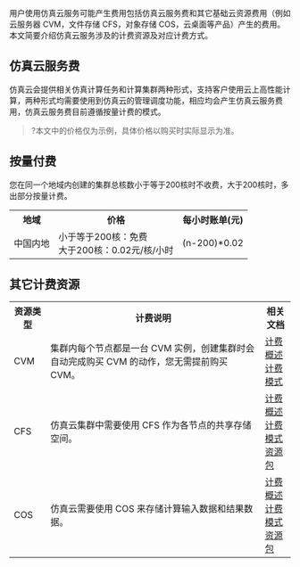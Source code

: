 用户使用仿真云服务可能产生费用包括仿真云服务费和其它基础云资源费用（例如云服务器 CVM，文件存储 CFS，对象存储 COS，云桌面等产品）产生的费用。本文简要介绍仿真云服务涉及的计费资源及对应计费方式。

## 仿真云服务费

仿真云会提供相关仿真计算任务和计算集群两种形式，支持客户使用云上高性能计算，两种形式均需要使用到仿真云的管理调度功能，相应均会产生仿真云服务费用，仿真云服务费目前遵循按量计费的模式。
>?本文中的价格仅为示例，具体价格以购买时实际显示为准。
>

## 按量付费
您在同一个地域内创建的集群总核数小于等于200核时不收费，大于200核时，多出部分按量计费。
<table>
<tr>
<th>地域</th>
<th>价格</th>
<th>每小时账单(元)</th>
</tr>
<tr>
<td>中国内地</td>
<td>小于等于200核：免费<br>大于200核：0.02元/核/小时</td>
<td>(n-200)*0.02</td>
</tr>
</table>


## 其它计费资源
<table>
<tr>
<th>资源类型</th>
<th>计费说明</th>
<th>相关文档</th>
</tr>
<tr>
<td>CVM</td>
<td>集群内每个节点都是一台 CVM 实例，创建集群时会自动完成购买 CVM 的动作，您无需提前购买 CVM。</td>
<td><a href="https://cloud.tencent.com/document/product/213/2179">计费概述</a></br><a href="https://cloud.tencent.com/document/product/213/2180">计费模式</a></td>
</tr>
<tr>
<td>CFS</td>
<td>仿真云集群中需要使用 CFS 作为各节点的共享存储空间。</td>
<td><a href="https://cloud.tencent.com/document/product/582/9553">计费概述</a></br><a href="https://cloud.tencent.com/document/product/582/47378">计费模式</a></br><a href="https://cloud.tencent.com/document/product/582/47379">资源包</a></td>
</tr>
<tr>
<td>COS</td>
<td>仿真云需要使用 COS 来存储计算输入数据和结果数据。</td>
<td><a href="https://cloud.tencent.com/document/product/436/16871">计费概述</a></br><a href="https://cloud.tencent.com/document/product/436/36522">计费模式</a></br><a href="https://cloud.tencent.com/document/product/436/55091">资源包</a></td>
</tr>
</table>

